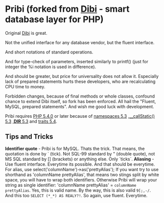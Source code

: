 Pribi (forked from [Dibi](http://dibiphp.com) - smart database layer for PHP)
=========================================================

Original [Dibi](http://dibiphp.com) is great.

Not the unified interface for any database vendor, but the fluent interface.

And short notations of standard operations.

And for type-check of parameters, inserted similarly to printf() (just for integer the %i notation is used in difference).

And should be greater, but price for universality does not allow it.
Especially lack of prepared statements hurts these developers, who are recalculating CPU time to money.

Forbidden changes, because of final methods or whole classes, confound chance to extend Dibi itself, so fork has been enforced.
All hail the "Fluent, MySQL, prepared statements". And wish me good luck with development.

Pribi requires [PHP 5.4.0](http://php.net/releases/5_4_0.php)
or later because of [namespaces 5.3](http://php.net/manual/en/language.namespaces.php)
 ,[__callStatic() 5.3](http://www.php.net/manual/en/language.oop5.overloading.php#object.callstatic)
 ,[__DIR__ 5.3](http://php.net/manual/en/language.constants.predefined.php)
 and [traits 5.4](http://php.net/traits).

Tips and Tricks
---------------
**Identifier quote**
	- Pribi is for MySQL. Thats the trick. That means, the quotation is done by \` (tick).
	Not SQL-99 standard by " (double quote), not MS SQL standard by \[\] (brackets) or anything else. Only \`ticks\`.
**Aliasing**
	- Use fluent interface. Everytime its possible. And that should be everytime. For alias, use select('columnName')->as('prettyAlias');
	If you want try to use shorthand as 'columnName prettyAlias', that means two stings split by white space, you will have to wrap both identifiers.
	Otherwise Pribi will wrap your string as single identifier: 'columnName prettyAlias' = `columnName prettyAlias`.
	Yes, this is valid name. By the way, this is also valid `9[;,-/`. And this too `SELECT (*_*) AS REALY?!`.
	So again, use fluent. Everytime.